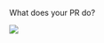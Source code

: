 What does your PR do?



![](https://user-images.githubusercontent.com/32403644/197423845-65473f99-4efb-4929-8474-25a49a84e3ab.png)
